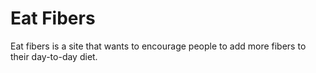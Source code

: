 # Eat Fibers

Eat fibers is a site that wants to encourage people to add more fibers to their day-to-day diet. 

